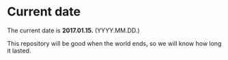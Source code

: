# Current date

The current date is **2017.01.15.** (YYYY.MM.DD.)

This repository will be good when the world ends, so we will know how long it lasted.